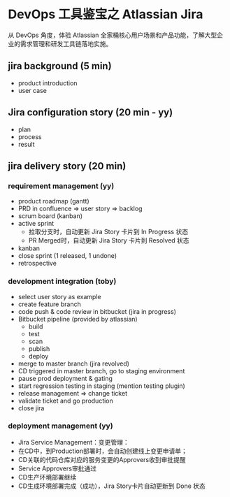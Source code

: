# DevOps 工具鉴宝之 Atlassian Jira

从 DevOps 角度，体验 Atlassian 全家桶核心用户场景和产品功能，了解大型企业的需求管理和研发工具链落地实施。

## jira background (5 min)

- product introduction 
- user case 

## Jira configuration story (20 min - yy)

- plan 
- process 
- result 

## jira delivery story (20 min)

### requirement management (yy)

- product roadmap (gantt)
- PRD in confluence => user story => backlog 
- scrum board (kanban)
- active sprint
  - 拉取分支时，自动更新 Jira Story 卡片到 In Progress 状态
  - PR Merged时，自动更新 Jira Story 卡片到 Resolved 状态
- kanban 
- close sprint (1 released, 1 undone)
- retrospective

### development integration (toby)

- select user story as example
- create feature branch
- code push & code review in bitbucket (jira in progress)
- Bitbucket pipeline (provided by atlassian)
  - build
  - test 
  - scan 
  - publish
  - deploy
- merge to master branch (jira revolved)
- CD triggered in master branch, go to staging environment
- pause prod deployment & gating
- start regression testing in staging (mention testing plugin)
- release management => change ticket
- validate ticket and go production
- close jira

### deployment management (yy)
- Jira Service Management：变更管理：
- 在CD中，到Production部署时，会自动创建线上变更申请单；
- CD关联的代码仓库对应的服务变更的Approvers收到审批提醒
- Service Approvers审批通过
- CD生产环境部署继续
- CD生成环境部署完成（成功），Jira Story卡片自动更新到 Done 状态